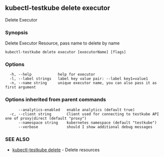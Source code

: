 ## kubectl-testkube delete executor

Delete Executor

### Synopsis

Delete Executor Resource, pass name to delete by name

```
kubectl-testkube delete executor [executorName] [flags]
```

### Options

```
  -h, --help            help for executor
  -l, --label strings   label key value pair: --label key1=value1
  -n, --name string     unique executor name, you can also pass it as first argument
```

### Options inherited from parent commands

```
      --analytics-enabled   enable analytics (default true)
  -c, --client string       Client used for connecting to testkube API one of proxy|direct (default "proxy")
      --namespace string    kubernetes namespace (default "testkube")
      --verbose             should I show additional debug messages
```

### SEE ALSO

* [kubectl-testkube delete](kubectl-testkube_delete.md)	 - Delete resources

